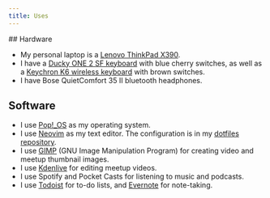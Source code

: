```yaml
---
title: Uses
---
```


<div class="markdown" markdown="1">
## Hardware

* My personal laptop is a [Lenovo ThinkPad X390](https://www.lenovo.com/gb/en/laptops/thinkpad/x-series/X390/p/22TP2TX3900).
* I have a [Ducky ONE 2 SF keyboard](https://www.duckychannel.com.tw/en/Ducky-One2-sf) with blue cherry switches, as well as a [Keychron K6 wireless keyboard](https://www.keychron.com/products/keychron-k6-wireless-mechanical-keyboard-uk-iso-layout) with brown switches.
* I have Bose QuietComfort 35 II bluetooth headphones.

## Software

* I use [Pop!_OS](https://pop.system76.com) as my operating system.
* I use [Neovim](https://neovim.io) as my text editor. The configuration is in my [dotfiles repository](https://github.com/opdavies/dotfiles).
* I use [GIMP](https://www.gimp.org) (GNU Image Manipulation Program) for creating video and meetup thumbnail images.
* I use [Kdenlive](https://kdenlive.org) for editing meetup videos.
* I use Spotify and Pocket Casts for listening to music and podcasts.
* I use [Todoist](https://todoist.com) for to-do lists, and [Evernote](https://evernote.com) for note-taking.

</div>
